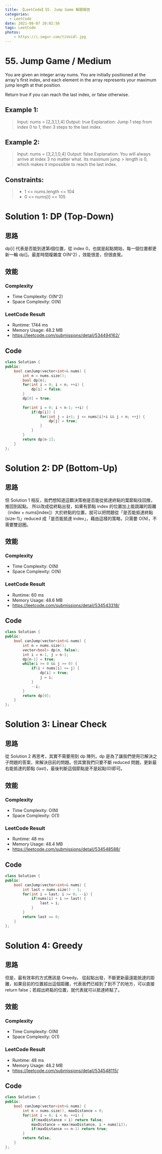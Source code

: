 ```yaml
---
title: 【LeetCode】55. Jump Game 解題報告
categories:
  - LeetCode
date: 2021-08-07 20:02:56
tags: LeetCode
photos:
    - https://i.imgur.com/tiVoidl.jpg
---
```

 
# 55. Jump Game / Medium

You are given an integer array nums. You are initially positioned at the array's first index, and each element in the array represents your maximum jump length at that position.

Return true if you can reach the last index, or false otherwise.

 

<!-- more --> 
## Example 1:
> Input: nums = [2,3,1,1,4]
> Output: true
> Explanation: Jump 1 step from index 0 to 1, then 3 steps to the last index.

## Example 2:
> Input: nums = [3,2,1,0,4]
> Output: false
> Explanation: You will always arrive at index 3 no matter what. Its maximum jump > length is 0, which makes it impossible to reach the last index.


## Constraints:
> - 1 <= nums.length <= 104
> - 0 <= nums[i] <= 105
 


# Solution 1: DP (Top-Down)
## 思路

dp[i] 代表是否能到達第i個位置，從 index 0，也就是起點開始，每一個位置都更新一輪 dp[]。最差時間複雜度 O(N^2) ，效能很差，但很直覺。


## 效能

### Complexity 
- Time Complexity: O(N^2)
- Space Complexity: O(N)

### LeetCode Result

- Runtime: 1744 ms
- Memory Usage: 48.2 MB 
- https://leetcode.com/submissions/detail/534494162/

## Code
```cpp
class Solution {
public:
    bool canJump(vector<int>& nums) {
        int n = nums.size();
        bool dp[n];
        for(int i = 0; i < n; ++i) {
            dp[i] = false;
        }
        dp[0] = true;
        
        for(int i = 0; i < n-1; ++i) {
            if(dp[i]) {
                for(int j = i+1; j <= nums[i]+i && j < n; ++j) {
                    dp[j] = true;
                }
            }
        }
        return dp[n-1];
    }
};
```

# Solution 2: DP (Bottom-Up)
## 思路

但 Solution 1 相反，我們想知道這顆決策樹是否能從抵達終點的葉節點往回推，推回到起點。
所以改成從終點出發，如果有節點 index 的位置加上能跳躍的距離（index + nums[index]）大於終點的位置，就可以把問題從「是否能抵達終點(size-1)」reduced 成「是否能抵達 index」，藉由這樣的策略，只需要 O(N)，不需要雙迴圈。


## 效能

### Complexity 
- Time Complexity: O(N)
- Space Complexity: O(N)

### LeetCode Result

- Runtime: 60 ms
- Memory Usage: 48.6 MB 
- https://leetcode.com/submissions/detail/534543318/

## Code
```cpp
class Solution {
public:
    bool canJump(vector<int>& nums) {
        int n = nums.size();
        vector<bool> dp(n, false);
        int i = n-1, j = n-1;
        dp[n-1] = true;
        while(i >= 0 && j >= 0) {
            if(i + nums[i] >= j) {
                dp[i] = true;
                j = i;
            }
            --i;
        }
        return dp[0];
    }
};
```

# Solution 3: Linear Check
## 思路

從 Solution 2 再思考，其實不需要用到 dp 陣列，dp 是為了讓我們使用已解決之子問題的答案，來解決目前的問題。但其實我們只要不斷 reduced 問題，更新最右能抵達的節點 (last)，最後判斷這個節點是不是起點(0)即可。


## 效能

### Complexity 
- Time Complexity: O(N)
- Space Complexity: O(1)

### LeetCode Result

- Runtime: 48 ms
- Memory Usage: 48.4 MB 
- https://leetcode.com/submissions/detail/534548588/

## Code
```cpp
class Solution {
public:
    bool canJump(vector<int>& nums) {
        int last = nums.size() - 1;
        for(int i = last; i >= 0; --i) {
            if(nums[i] + i >= last) {
                last = i;
            }
        }
        return last == 0;
    }
};
```

# Solution 4: Greedy
## 思路

但是，最有效率的方式應該是 Greedy。
從起點出發，不斷更新最遠能抵達的距離，如果目前的位置超出這個距離，代表我們已經到了到不了的地方，可以直接 return false；若超出終點的位置，就代表就可以抵達終點了。


## 效能

### Complexity 
- Time Complexity: O(N)
- Space Complexity: O(1)

### LeetCode Result

- Runtime: 48 ms
- Memory Usage: 48.2 MB 
- https://leetcode.com/submissions/detail/534548115/

## Code
```cpp
class Solution {
public:
    bool canJump(vector<int>& nums) {
        int n = nums.size(), maxDistance = 0;
        for(int i = 0; i < n; ++i) {
            if(maxDistance < i) return false;
            maxDistance = max(maxDistance, i + nums[i]);
            if(maxDistance >= n-1) return true;
        }
        return false;
    }
};
```